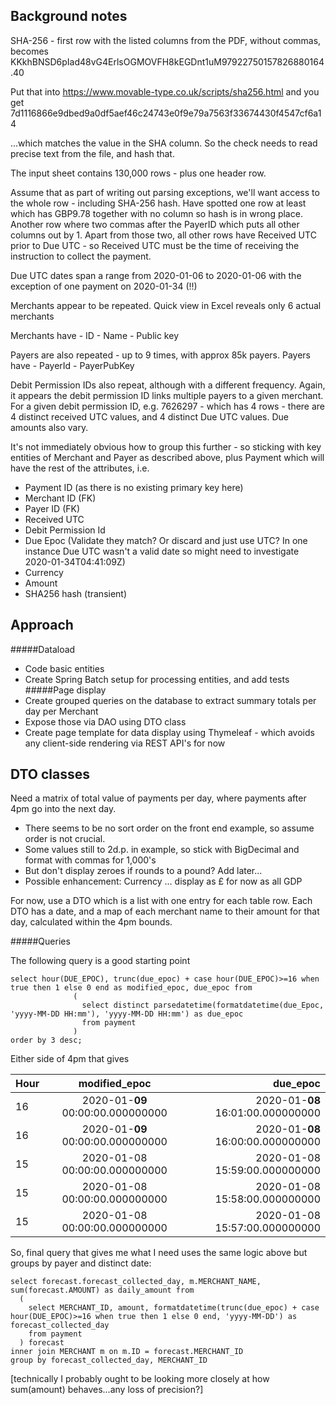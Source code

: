 Background notes
----------------

SHA-256 - first row with the listed columns from the PDF, without commas, becomes
KKkhBNSD6pIad48vG4ErlsOGMOVFH8kEGDnt1uM97922750157826880164.40


Put that into https://www.movable-type.co.uk/scripts/sha256.html and you get
7d1116866e9dbed9a0df5aef46c24743e0f9e79a7563f33674430f4547cf6a14

...which matches the value in the SHA column. So the check needs to read precise text from the file, and hash that.

The input sheet contains 130,000 rows - plus one header row.

Assume that as part of writing out parsing exceptions, we'll want access to the whole row - including SHA-256 hash. 
Have spotted one row at least which has GBP9.78 together with no column so hash is in wrong place. Another row where two commas after the PayerID which puts all other columns out by 1.
Apart from those two, all other rows have Received UTC prior to Due UTC - so Received UTC must be the time of receiving the instruction to collect the payment.

Due UTC dates span a range from 2020-01-06 to 2020-01-06 with the exception of one payment on 2020-01-34 (!!)

Merchants appear to be repeated. Quick view in Excel reveals only 6 actual merchants

Merchants have
	- ID
	- Name
	- Public key

Payers are also repeated - up to 9 times, with approx 85k payers. Payers have
	- PayerId
	- PayerPubKey


Debit Permission IDs also repeat, although with a different frequency. Again, it appears the debit permission ID links multiple payers to a given merchant.
For a given debit permission ID, e.g. 7626297 - which has 4 rows - there are 4 distinct received UTC values, and 4 distinct Due UTC values. Due amounts also vary.

It's not immediately obvious how to group this further - so sticking with key entities of Merchant and Payer as described above, plus Payment which will have the rest of the attributes, i.e.

- Payment ID (as there is no existing primary key here)
- Merchant ID (FK)
- Payer ID (FK)
- Received UTC
- Debit Permission Id
- Due Epoc (Validate they match? Or discard and just use UTC? In one instance Due UTC wasn't a valid date so might need to investigate 2020-01-34T04:41:09Z)
- Currency
- Amount
- SHA256 hash (transient)


Approach
--------

#####Dataload
- Code basic entities
- Create Spring Batch setup for processing entities, and add tests
#####Page display
- Create grouped queries on the database to extract summary totals per day per Merchant
- Expose those via DAO using DTO class
- Create page template for data display using Thymeleaf - which avoids any client-side rendering via REST API's for now


DTO classes
-----------
Need a matrix of total value of payments per day, where payments after 4pm go into the next day.

- There seems to be no sort order on the front end example, so assume order is not crucial.
- Some values still to 2d.p. in example, so stick with BigDecimal and format with commas for 1,000's
- But don't display zeroes if rounds to a pound? Add later...
- Possible enhancement: Currency ... display as £ for now as all GDP

For now, use a DTO which is a list with one entry for each table row. Each DTO has a date, and a map of each merchant name to their
amount for that day, calculated within the 4pm bounds.

#####Queries

The following query is a good starting point

```h2
select hour(DUE_EPOC), trunc(due_epoc) + case hour(DUE_EPOC)>=16 when true then 1 else 0 end as modified_epoc, due_epoc from
              (
                select distinct parsedatetime(formatdatetime(due_Epoc, 'yyyy-MM-DD HH:mm'), 'yyyy-MM-DD HH:mm') as due_epoc
                from payment
              )
order by 3 desc;
```

Either side of 4pm that gives

Hour | modified_epoc | due_epoc |
| ---|:-------------:| --------:|
16	|2020-01-**09** 00:00:00.000000000	|2020-01-**08** 16:01:00.000000000|
16	|2020-01-**09** 00:00:00.000000000	|2020-01-**08** 16:00:00.000000000|
15	|2020-01-08 00:00:00.000000000	|2020-01-08 15:59:00.000000000|
15	|2020-01-08 00:00:00.000000000	|2020-01-08 15:58:00.000000000|
15	|2020-01-08 00:00:00.000000000	|2020-01-08 15:57:00.000000000|

So, final query that gives me what I need uses the same logic above but groups by payer and distinct date:


```h2
select forecast.forecast_collected_day, m.MERCHANT_NAME, sum(forecast.AMOUNT) as daily_amount from
  (
    select MERCHANT_ID, amount, formatdatetime(trunc(due_epoc) + case hour(DUE_EPOC)>=16 when true then 1 else 0 end, 'yyyy-MM-DD') as forecast_collected_day
    from payment
  ) forecast
inner join MERCHANT m on m.ID = forecast.MERCHANT_ID
group by forecast_collected_day, MERCHANT_ID
```

[technically I probably ought to be looking more closely at how sum(amount) behaves...any loss of precision?]